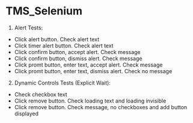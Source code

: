 # TMS_Selenium

1. Alert Tests:
- Click alert button. Check alert text
- Click timer alert button. Check alert text
- Click confirm button, accept alert. Check message
- Click confirm button, dismiss alert. Check message
- Click promt button, enter text, accept alert. Check message
- Click promt button, enter text, dismiss alert. Check no message

2. Dynamic Controls Tests (Explicit Wait):
- Check checkbox text
- Click remove button. Check loading text and loading invisible
- Click remove button. Check message, no checkboxes and add button displayed
